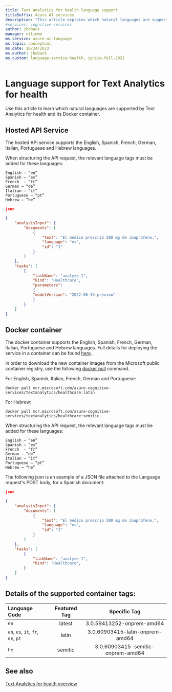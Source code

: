 ```yaml
---
title: Text Analytics for health language support
titleSuffix: Azure AI services
description: "This article explains which natural languages are supported by the Text Analytics for health."
#services: cognitive-services
author: jboback
manager: nitinme
ms.service: azure-ai-language
ms.topic: conceptual
ms.date: 10/24/2023
ms.author: jboback
ms.custom: language-service-health, ignite-fall-2021
---
```


# Language support for Text Analytics for health

Use this article to learn which natural languages are supported by Text Analytics for health and its Docker container.  

## Hosted API Service

The hosted API service supports the English, Spanish, French, German, Italian, Portuguese and Hebrew languages.

When structuring the API request, the relevant language tags must be added for these languages: 

```
English – “en”
Spanish – “es”
French  - “fr”
German – “de”
Italian – “it”
Portuguese – “pt”
Hebrew – “he”
```
```json
json

{
    "analysisInput": {
        "documents": [
            {
                "text": "El médico prescrió 200 mg de ibuprofeno.",
                "language": "es",
                "id": "1"
            }
        ]
    },
    "tasks": [
        {
            "taskName": "analyze 1",
            "kind": "Healthcare",
            "parameters":
            {
            "modelVersion": "2022-08-15-preview"
            }
        }
    ]
}
```

## Docker container

The docker container supports the English, Spanish, French, German, Italian, Portuguese and Hebrew languages.
Full details for deploying the service in a container can be found [here](../text-analytics-for-health/how-to/use-containers.md).

In order to download the new container images from the Microsoft public container registry, use the following [docker pull](https://docs.docker.com/engine/reference/commandline/pull/) command.

For English, Spanish, Italian, French, German and Portuguese:

```
docker pull mcr.microsoft.com/azure-cognitive-services/textanalytics/healthcare:latin
```

For Hebrew:

```
docker pull mcr.microsoft.com/azure-cognitive-services/textanalytics/healthcare:semitic
```


When structuring the API request, the relevant language tags must be added for these languages: 

```
English – “en”
Spanish – “es”
French  - “fr”
German – “de”
Italian – “it”
Portuguese – “pt”
Hebrew – “he”
```

The following json is an example of a JSON file attached to the Language request's POST body, for a Spanish document:

```json
json

{
    "analysisInput": {
        "documents": [
            {
                "text": "El médico prescrió 200 mg de ibuprofeno.",
                "language": "es",
                "id": "1"
            }
        ]
    },
    "tasks": [
        {
            "taskName": "analyze 1",
            "kind": "Healthcare",
        }
    ]
}
```
## Details of the supported container tags:


| Language Code       |  Featured Tag | Specific Tag |
|:--------------------|:-------------------:|:------------------:|
| `en`                  |      latest         |   3.0.59413252-onprem-amd64    | 
| `en`, `es`, `it`, `fr`, `de`, `pt`   |      latin         |   3.0.60903415-latin-onprem-amd64    | 
| `he`                  |      semitic         |   3.0.60903415-semitic-onprem-amd64   | 






## See also

[Text Analytics for health overview](overview.md)
